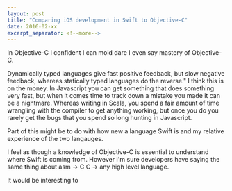 ```yaml
---
layout: post
title: "Comparing iOS development in Swift to Objective-C"
date: 2016-02-xx
excerpt_separator: <!--more-->
---
```

In Objective-C I confident I can mold dare I even say mastery of Objective-C.

Dynamically typed languages give fast positive feedback, but slow negative feedback, whereas statically typed languages do the reverse." I think this is on the money. In Javascript you can get something that does something very fast, but when it comes time to track down a mistake you made it can be a nightmare. Whereas writing in Scala, you spend a fair amount of time wrangling with the compiler to get anything working, but once you do you rarely get the bugs that you spend so long hunting in Javascript.

Part of this might be to do with how new a language Swift is and my relative experience of the two langauges.

I feel as though a knowledge of Objective-C is essential to understand where Swift is coming from. However I'm sure developers have saying the same thing about asm -> C C -> any high level language.

It would be interesting to
